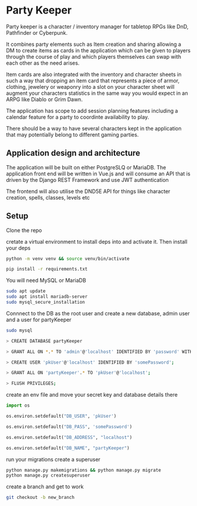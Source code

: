 # Party Keeper

Party keeper is a character / inventory manager for tabletop RPGs like DnD, Pathfinder or Cyberpunk.

It combines party elements such as Item creation and sharing allowing a DM to create items as cards in the application which can be given to players through the course of play and which players themselves can swap with each other as the need arises. 

Item cards are also integrated with the inventory and character sheets in such a way that dropping an item card that represents a piece of armor, clothing, jewelery or weaponry into a slot on your character sheet will augment your characters statistics in the same way you would expect in an ARPG like Diablo or Grim Dawn. 

The application has scope to add session planning features including a calendar feature for a party to coordinte availability to play.

There should be a way to have several characters kept in the application that may potentially belong to different gaming parties. 

## Application design and architecture

The application will be built on either PostgreSLQ or MariaDB. The application front end will be written in Vue.js and will consume an API that is driven by the Django REST Framework and use JWT authentication 

The frontend will also utilise the DND5E API for things like character creation, spells, classes, levels etc


## Setup

Clone the repo

cretate a virtual environment to install deps into and activate it. Then install your deps

```bash
python -m venv venv && source venv/bin/activate

pip install -r requirements.txt

```

You will need MySQL or MariaDB

```bash
sudo apt update
sudo apt install mariadb-server
sudo mysql_secure_installation

```

Connnect to the DB as the root user and create a new database, admin user and a user for partyKeeper

```bash
sudo mysql

> CREATE DATABASE partyKeeper

> GRANT ALL ON *.* TO 'admin'@'localhost' IDENTIFIED BY 'password' WITH GRANT OPTION;

> CREATE USER 'pkUser'@'localhost' IDENTIFIED BY 'somePassword';

> GRANT ALL ON 'partyKeeper'.* TO 'pkUser'@'localhost';

> FLUSH PRIVILEGES;

```

create an env file and move your secret key and database details there

```python
import os

os.environ.setdefault("DB_USER", 'pkUser')

os.environ.setdefault("DB_PASS", 'somePassword')

os.environ.setdefault("DB_ADDRESS", "localhost")

os.environ.setdefault("DB_NAME", "partyKeeper")
```

run your migrations create a superuser

```bash
python manage.py makemigrations && python manage.py migrate
python manage.py createsuperuser
```

create a branch and get to work

```bash
git checkout -b new_branch
```
